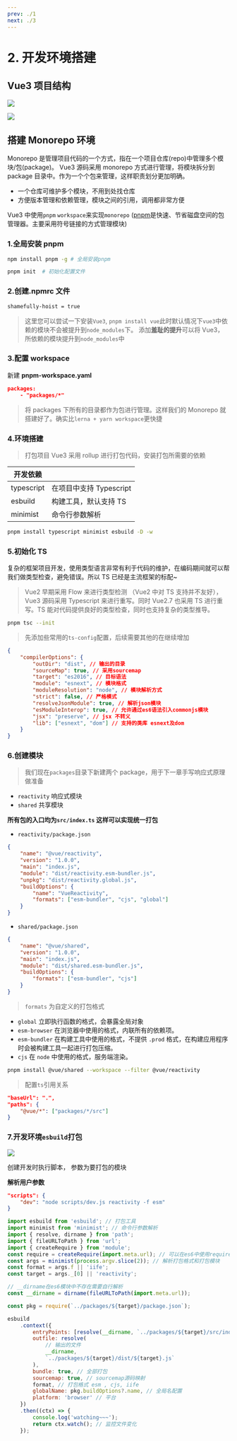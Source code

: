 ```yaml
---
prev: ./1
next: ./3
---
```


# 2. 开发环境搭建

## Vue3 项目结构

![](../../assets/image/vue-1.png)

![](../../assets/image/vue-2.png)

## 搭建 Monorepo 环境

Monorepo 是管理项目代码的一个方式，指在一个项目仓库(repo)中管理多个模块/包(package)。 Vue3 源码采用 monorepo 方式进行管理，将模块拆分到 package 目录中。作为一个个包来管理，这样职责划分更加明确。

- 一个仓库可维护多个模块，不用到处找仓库
- 方便版本管理和依赖管理，模块之间的引用，调用都非常方便

Vue3 中使用`pnpm` `workspace`来实现`monorepo` ([pnpm](https://pnpm.io/)是快速、节省磁盘空间的包管理器。主要采用符号链接的方式管理模块)

### 1.全局安装 pnpm

```sh
npm install pnpm -g # 全局安装pnpm
```

```sh
pnpm init  # 初始化配置文件
```

### 2.创建.npmrc 文件

```sh
shamefully-hoist = true
```

> 这里您可以尝试一下安装`Vue3`, `pnpm install vue`此时默认情况下`vue3`中依赖的模块不会被提升到`node_modules`下。 添加**羞耻的提升**可以将 Vue3，所依赖的模块提升到`node_modules`中

### 3.配置 workspace

新建 **pnpm-workspace.yaml**

```json
packages:
    - "packages/*"
```

> 将 packages 下所有的目录都作为包进行管理。这样我们的 Monorepo 就搭建好了。确实比`lerna + yarn workspace`更快捷

### 4.环境搭建

> 打包项目 Vue3 采用 rollup 进行打包代码，安装打包所需要的依赖

| 开发依赖   |                         |
| ---------- | ----------------------- |
| typescript | 在项目中支持 Typescript |
| esbuild    | 构建工具，默认支持 TS   |
| minimist   | 命令行参数解析          |

```sh
pnpm install typescript minimist esbuild -D -w
```

### 5.初始化 TS

复杂的框架项目开发，使用类型语言非常有利于代码的维护，在编码期间就可以帮我们做类型检查，避免错误。所以 TS 已经是主流框架的标配~

> Vue2 早期采用 Flow 来进行类型检测 （Vue2 中对 TS 支持并不友好）， Vue3 源码采用 Typescript 来进行重写。同时 Vue2.7 也采用 TS 进行重写。TS 能对代码提供良好的类型检查，同时也支持复杂的类型推导。

```sh
pnpm tsc --init
```

> 先添加些常用的`ts-config`配置，后续需要其他的在继续增加

```json
{
	"compilerOptions": {
		"outDir": "dist", // 输出的目录
		"sourceMap": true, // 采用sourcemap
		"target": "es2016", // 目标语法
		"module": "esnext", // 模块格式
		"moduleResolution": "node", // 模块解析方式
		"strict": false, // 严格模式
		"resolveJsonModule": true, // 解析json模块
		"esModuleInterop": true, // 允许通过es6语法引入commonjs模块
		"jsx": "preserve", // jsx 不转义
		"lib": ["esnext", "dom"] // 支持的类库 esnext及dom
	}
}
```

### 6.创建模块

> 我们现在`packages`目录下新建两个 package，用于下一章手写响应式原理做准备

- `reactivity` 响应式模块
- `shared` 共享模块

**所有包的入口均为`src/index.ts` 这样可以实现统一打包**

- `reactivity/package.json`

```json
{
	"name": "@vue/reactivity",
	"version": "1.0.0",
	"main": "index.js",
	"module": "dist/reactivity.esm-bundler.js",
	"unpkg": "dist/reactivity.global.js",
	"buildOptions": {
		"name": "VueReactivity",
		"formats": ["esm-bundler", "cjs", "global"]
	}
}
```

- `shared/package.json`

```json
{
	"name": "@vue/shared",
	"version": "1.0.0",
	"main": "index.js",
	"module": "dist/shared.esm-bundler.js",
	"buildOptions": {
		"formats": ["esm-bundler", "cjs"]
	}
}
```

> `formats` 为自定义的打包格式

- `global` 立即执行函数的格式，会暴露全局对象
- `esm-browser` 在浏览器中使用的格式，内联所有的依赖项。
- `esm-bundler` 在构建工具中使用的格式，不提供 `.prod` 格式，在构建应用程序时会被构建工具一起进行打包压缩。
- `cjs` 在 `node` 中使用的格式，服务端渲染。

```sh
pnpm install @vue/shared --workspace --filter @vue/reactivity
```

> 配置`ts`引用关系

```json
"baseUrl": ".",
"paths": {
    "@vue/*": ["packages/*/src"]
}
```

### 7.开发环境`esbuild`打包

![](../../assets/image/vue-3.png)

创建开发时执行脚本， 参数为要打包的模块

**解析用户参数**

```json
"scripts": {
    "dev": "node scripts/dev.js reactivity -f esm"
}
```

```js
import esbuild from 'esbuild'; // 打包工具
import minimist from 'minimist'; // 命令行参数解析
import { resolve, dirname } from 'path';
import { fileURLToPath } from 'url';
import { createRequire } from 'module';
const require = createRequire(import.meta.url); // 可以在es6中使用require语法
const args = minimist(process.argv.slice(2)); // 解析打包格式和打包模块
const format = args.f || 'iife';
const target = args._[0] || 'reactivity';

// __dirname在es6模块中不存在需要自行解析
const __dirname = dirname(fileURLToPath(import.meta.url));

const pkg = require(`../packages/${target}/package.json`);

esbuild
	.context({
		entryPoints: [resolve(__dirname, `../packages/${target}/src/index.ts`)],
		outfile: resolve(
			// 输出的文件
			__dirname,
			`../packages/${target}/dist/${target}.js`
		),
		bundle: true, // 全部打包
		sourcemap: true, // sourcemap源码映射
		format, // 打包格式 esm , cjs, iife
		globalName: pkg.buildOptions?.name, // 全局名配置
		platform: 'browser' // 平台
	})
	.then((ctx) => {
		console.log('watching~~~');
		return ctx.watch(); // 监控文件变化
	});
```
